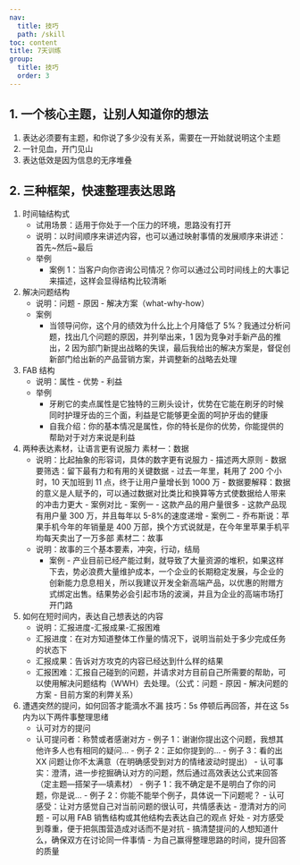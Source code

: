```yaml
---
nav:
  title: 技巧
  path: /skill
toc: content
title: 7天训练
group:
  title: 技巧
  order: 3
---
```


## 1. 一个核心主题，让别人知道你的想法

1. 表达必须要有主题，和你说了多少没有关系，需要在一开始就说明这个主题
2. 一针见血，开门见山
3. 表达低效是因为信息的无序堆叠

## 2. 三种框架，快速整理表达思路

1. 时间轴结构式
   - 试用场景：适用于你处于一个压力的环境，思路没有打开
   - 说明：以时间顺序来讲述内容，也可以通过映射事情的发展顺序来讲述：首先~然后~最后
   - 举例
     - 案例 1：当客户向你咨询公司情况？你可以通过公司时间线上的大事记来描述，这样会显得结构比较清晰
2. 解决问题结构
   - 说明：问题 - 原因 - 解决方案（what-why-how）
   - 案例
     - 当领导问你，这个月的绩效为什么比上个月降低了 5%？我通过分析问题，找出几个问题的原因，并列举出来，1 因为竞争对手新产品的推出，2 因为部门新提出战略的失误，最后我给出的解决方案是，督促创新部门给出新的产品营销方案，并调整新的战略去处理
3. FAB 结构
   - 说明：属性 - 优势 - 利益
   - 举例
     - 牙刷它的卖点属性是它独特的三刷头设计，优势在它能在刷牙的时候同时护理牙齿的三个面，利益是它能够更全面的呵护牙齿的健康
     - 自我介绍：你的基本情况是属性，你的特长是你的优势，你能提供的帮助对于对方来说是利益
4. 两种表达素材，让语言更有说服力
   素材一：数据
   - 说明：比起抽象的形容词，具体的数字更有说服力 - 描述两大原则 - 数据要筛选：留下最有力和有用的关键数据 - 过去一年里，耗用了 200 个小时，10 天加班到 11 点，终于让用户量增长到 1000 万 - 数据要解释：数据的意义是人赋予的，可以通过数据对比类比和换算等方式使数据给人带来的冲击力更大 - 案例对比 - 案例一 - 这款产品的用户量很多 - 这款产品现有用户量 300 万，并且每年以 5-8%的速度递增 - 案例二 - 乔布斯说：苹果手机今年的年销量是 400 万部，换个方式说就是，在今年里苹果手机平均每天卖出了一万多部
     素材二：故事
   - 说明：故事的三个基本要素，冲突，行动，结局
     - 案例 - 产业目前已经产能过剩，就导致了大量资源的堆积，如果这样下去，势必浪费大量维护成本，一个企业的长期稳定发展，与企业的创新能力息息相关，所以我建议开发全新高端产品，以优惠的附赠方式绑定出售。结果势必会引起市场的波澜，并且为企业的高端市场打开门路
5. 如何在短时间内，表达自己想表达的内容
   - 说明：汇报进度-汇报成果-汇报困难
   - 汇报进度：在对方知道整体工作量的情况下，说明当前处于多少完成任务的状态下
   - 汇报成果：告诉对方攻克的内容已经达到什么样的结果
   - 汇报困难：汇报自己碰到的问题，并请求对方目前自己所需要的帮助，可以使用解决问题结构（WWH）去处理。（公式：问题 - 原因 - 解决问题的方案 - 目前方案的利弊关系）
6. 遭遇突然的提问，如何回答才能滴水不漏
   技巧：5s 停顿后再回答，并在这 5s 内为以下两件事整理思绪
   - 认可对方的提问
   - 认可提问者：称赞或者感谢对方 - 例子 1：谢谢你提出这个问题，我想其他许多人也有相同的疑问... - 例子 2：正如你提到的... - 例子 3：看的出 XX 问题让你不太满意（在明确感受到对方的情绪波动时提出） - 认可事实：澄清，进一步挖掘确认对方的问题，然后通过高效表达公式来回答（定主题—搭架子—填素材） - 例子 1：我不确定是不是明白了你的问题，你是说... - 例子 2：你能不能举个例子，具体说一下问题呢？ - 认可感受：让对方感觉自己对当前问题的很认可，共情感表达 - 澄清对方的问题 - 可以用 FAB 销售结构或其他结构去表达自己的观点
     好处 - 对方感受到尊重，便于把氛围营造成对话而不是对抗 - 搞清楚提问的人想知道什么，确保双方在讨论同一件事情 - 为自己赢得整理思路的时间，提升回答的质量
